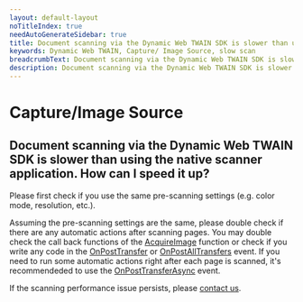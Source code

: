 ```yaml
---
layout: default-layout
noTitleIndex: true
needAutoGenerateSidebar: true
title: Document scanning via the Dynamic Web TWAIN SDK is slower than using the native scanner application. How can I speed it up?
keywords: Dynamic Web TWAIN, Capture/ Image Source, slow scan
breadcrumbText: Document scanning via the Dynamic Web TWAIN SDK is slower than using the native scanner application. How can I speed it up?
description: Document scanning via the Dynamic Web TWAIN SDK is slower than using the native scanner application. How can I speed it up?
---
```


# Capture/Image Source

## Document scanning via the Dynamic Web TWAIN SDK is slower than using the native scanner application. How can I speed it up?

Please first check if you use the same pre-scanning settings (e.g. color mode, resolution, etc.).

Assuming the pre-scanning settings are the same, please double check if there are any automatic actions after scanning pages. You may double check the call back functions of the <a href="/web-twain/docs/info/api/WebTwain_Acquire.html#acquireimage" target="_blank">AcquireImage</a> function or check if you write any code in the <a href="/web-twain/docs/info/api/WebTwain_Acquire.html#onposttransfer" target="_blank">OnPostTransfer</a> or <a href="/web-twain/docs/info/api/WebTwain_Acquire.html#onpostalltransfers" target="_blank">OnPostAllTransfers</a> event. If you need to run some automatic actions  right after each page is scanned, it's recommendeded to use the <a href="/web-twain/docs/info/api/WebTwain_Acquire.html#onposttransferasync" target="_blank">OnPostTransferAsync</a> event.

If the scanning performance issue persists, please <a href="mailto:support@dynamsoft.com">contact us</a>.
